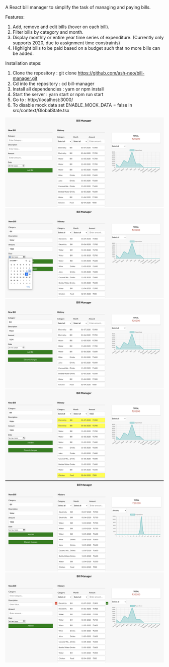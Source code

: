 A React bill manager to simplify the task of managing and paying bills.

Features:

1. Add, remove and edit bills (hover on each bill).
2. Filter bills by category and month.
3. Display monthly or entire year time series of expenditure. (Currently only supports 2020, due to assignment time constraints)
4. Highlight bills to be paid based on a budget such that no more bills can be added.

Installation steps:

1. Clone the repository : git clone https://github.com/ash-neo/bill-manager.git
2. Cd into the repository : cd bill-manager
3. Install all dependencies : yarn or npm install
4. Start the server : yarn start or npm run start
5. Go to : http://localhost:3000/
6. To disable mock data set ENABLE_MOCK_DATA = false in src/context/GlobalState.tsx

<div align="center">
    <img src="/screenshots/Screenshot%202020-06-19%20at%202.27.52%20AM.png"</img> 
</div>
<div align="center">
    <img src="/screenshots/Screenshot%202020-06-19%20at%202.28.27%20AM.png"</img> 
</div>
<div align="center">
    <img src="/screenshots/Screenshot%202020-06-19%20at%202.28.38%20AM.png"</img> 
</div>
<div align="center">
    <img src="/screenshots/Screenshot%202020-06-19%20at%202.29.07%20AM.png"</img> 
</div>
<div align="center">
    <img src="/screenshots/Screenshot%202020-06-19%20at%202.29.34%20AM.png"</img> 
</div>
<div align="center">
    <img src="/screenshots/Screenshot%202020-06-19%20at%203.04.45%20AM.png"</img> 
</div>
